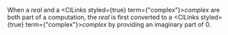  



When a *real* and a <ClLinks styled={true} term={"complex"}><i>complex</i></ClLinks> are both part of a computation, the *real* is first converted to a <ClLinks styled={true} term={"complex"}><i>complex</i></ClLinks> by providing an imaginary part of 0. 




